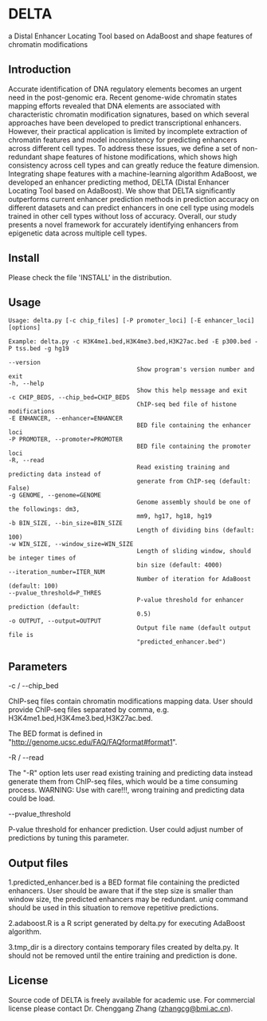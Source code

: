 # DELTA
a Distal Enhancer Locating Tool based on AdaBoost and shape features of chromatin modifications

## Introduction
Accurate identification of DNA regulatory elements becomes an urgent need in the post-genomic era. Recent genome-wide chromatin states mapping efforts revealed that DNA elements are associated with characteristic chromatin modification signatures, based on which several approaches have been developed to predict transcriptional enhancers. However, their practical application is limited by incomplete extraction of chromatin features and model inconsistency for predicting enhancers across different cell types. To address these issues, we define a set of non-redundant shape features of histone modifications, which shows high consistency across cell types and can greatly reduce the feature dimension. Integrating shape features with a machine-learning algorithm AdaBoost, we developed an enhancer predicting method, DELTA (Distal Enhancer Locating Tool based on AdaBoost). We show that DELTA significantly outperforms current enhancer prediction methods in prediction accuracy on different datasets and can predict enhancers in one cell type using models trained in other cell types without loss of accuracy. Overall, our study presents a novel framework for accurately identifying enhancers from epigenetic data across multiple cell types.

## Install
Please check the file 'INSTALL' in the distribution.

## Usage
	Usage: delta.py [-c chip_files] [-P promoter_loci] [-E enhancer_loci] [options]

	Example: delta.py -c H3K4me1.bed,H3K4me3.bed,H3K27ac.bed -E p300.bed -P tss.bed -g hg19

	--version
										Show program's version number and exit
	-h, --help
										Show this help message and exit
	-c CHIP_BEDS, --chip_bed=CHIP_BEDS
										ChIP-seq bed file of histone modifications
	-E ENHANCER, --enhancer=ENHANCER
										BED file containing the enhancer loci
	-P PROMOTER, --promoter=PROMOTER
										BED file containing the promoter loci
	-R, --read
										Read existing training and predicting data instead of 
										generate from ChIP-seq (default: False)
	-g GENOME, --genome=GENOME
										Genome assembly should be one of the followings: dm3, 
										mm9, hg17, hg18, hg19
	-b BIN_SIZE, --bin_size=BIN_SIZE
										Length of dividing bins (default: 100)
	-w WIN_SIZE, --window_size=WIN_SIZE
										Length of sliding window, should be integer times of 
										bin size (default: 4000)
	--iteration_number=ITER_NUM
										Number of iteration for AdaBoost (default: 100)
	--pvalue_threshold=P_THRES
										P-value threshold for enhancer prediction (default: 
										0.5)
	-o OUTPUT, --output=OUTPUT
										Output file name (default output file is 
										"predicted_enhancer.bed")
## Parameters
-c / --chip_bed

ChIP-seq files contain chromatin modifications mapping data. User should provide ChIP-seq files separated by comma, e.g. H3K4me1.bed,H3K4me3.bed,H3K27ac.bed.

The BED format is defined in "http://genome.ucsc.edu/FAQ/FAQformat#format1".

-R / --read

The "-R" option lets user read existing training and predicting data instead generate them from ChIP-seq files, which would be a time consuming process. WARNING: Use with care!!!, wrong training and predicting data could be load.

--pvalue_threshold

P-value threshold for enhancer prediction. User could adjust number of predictions by tuning this parameter. 

## Output files

1.predicted_enhancer.bed is a BED format file containing the predicted enhancers. User should be aware that if the step size is smaller than window size, the predicted enhancers may be redundant. _uniq_ command should be used in this situation to remove repetitive predictions.

2.adaboost.R is a R script generated by delta.py for executing AdaBoost algorithm.

3.tmp_dir is a directory contains temporary files created by delta.py. It should not be removed until the entire training and prediction is done.

## License

Source code of DELTA is freely available for academic use. For commercial license please contact Dr. Chenggang Zhang (zhangcg@bmi.ac.cn).
